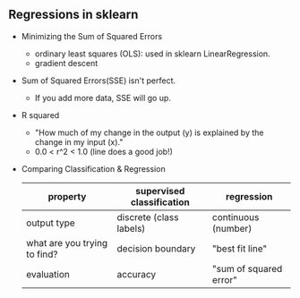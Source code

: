 ## Regressions in sklearn

- Minimizing the Sum of Squared Errors
  - ordinary least squares (OLS): used in sklearn LinearRegression.
  - gradient descent
- Sum of Squared Errors(SSE) isn't perfect.
  - If you add more data, SSE will go up.
- R squared
  - "How much of my change in the output (y) is explained by the change in my input (x)."
  - 0.0 < r^2 < 1.0 (line does a good job!)
- Comparing Classification & Regression

  | property | supervised classification | regression
  | --- | --- | --- |
  | output type | discrete (class labels) | continuous (number) |
  | what are you trying to find? | decision boundary | "best fit line" |
  | evaluation | accuracy | "sum of squared error" |
